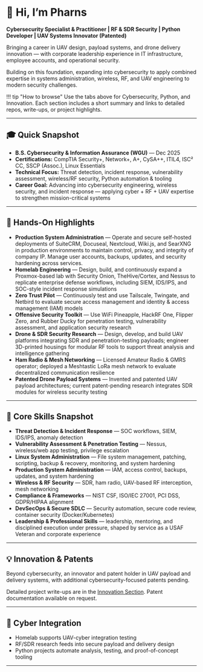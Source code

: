 # **👋 Hi, I’m Pharns**

**Cybersecurity Specialist & Practitioner | RF & SDR Security | Python Developer | UAV Systems Innovator (Patented)**

Bringing a career in UAV design, payload systems, and drone delivery innovation — with corporate leadership experience in IT infrastructure, employee accounts, and operational security.  


Building on this foundation, expanding into cybersecurity to apply combined expertise in systems administration, wireless, RF, and UAV engineering to modern security challenges.  

!!! tip "How to browse"
    Use the tabs above for Cybersecurity, Python, and Innovation. Each section includes a short summary and links to detailed repos, write-ups, or project highlights.

---

## **🎓 Quick Snapshot**
- **B.S. Cybersecurity & Information Assurance (WGU)** — Dec 2025  
- **Certifications:** CompTIA Security+, Network+, A+, CySA++, ITIL4, ISC² CC, SSCP (Assoc.), Linux Essentials  
- **Technical Focus:** Threat detection, incident response, vulnerability assessment, wireless/RF security, Python automation & tooling  
- **Career Goal:** Advancing into cybersecurity engineering, wireless security, and incident response — applying cyber + RF + UAV expertise to strengthen mission-critical systems  


---  

## 🚀 **Hands-On Highlights**

- **Production System Administration** — Operate and secure self-hosted deployments of SuiteCRM, Docuseal, Nextcloud, Wiki.js, and SearXNG in production environments to maintain control, privacy, and integrity of company IP. Manage user accounts, backups, updates, and security hardening across services.  
- **Homelab Engineering** — Design, build, and continuously expand a Proxmox-based lab with Security Onion, TheHive/Cortex, and Nessus to replicate enterprise defense workflows, including SIEM, IDS/IPS, and SOC-style incident response simulations  
- **Zero Trust Pilot** — Continuously test and use Tailscale, Twingate, and Netbird to evaluate secure access management and identity & access management (IAM) models  
- **Offensive Security Toolkit** — Use WiFi Pineapple, HackRF One, Flipper Zero, and Rubber Ducky for penetration testing, vulnerability assessment, and application security research  
- **Drone & SDR Security Research** — Design, develop, and build UAV platforms integrating SDR and penetration-testing payloads; engineer 3D-printed housings for modular RF tools to support threat analysis and intelligence gathering  
- **Ham Radio & Mesh Networking** — Licensed Amateur Radio & GMRS operator; deployed a Meshtastic LoRa mesh network to evaluate decentralized communication resilience  
- **Patented Drone Payload Systems** — Invented and patented UAV payload architectures; current patent-pending research integrates SDR modules for wireless security testing  

---

## 🧰 **Core Skills Snapshot**

- **Threat Detection & Incident Response** — SOC workflows, SIEM, IDS/IPS, anomaly detection  
- **Vulnerability Assessment & Penetration Testing** — Nessus, wireless/web app testing, privilege escalation  
- **Linux System Administration** — File system management, patching, scripting, backup & recovery, monitoring, and system hardening  
- **Production System Administration** — IAM, access control, backups, updates, and system hardening  
- **Wireless & RF Security** — SDR, ham radio, UAV-based RF interception, mesh networking  
- **Compliance & Frameworks** — NIST CSF, ISO/IEC 27001, PCI DSS, GDPR/HIPAA alignment  
- **DevSecOps & Secure SDLC** — Security automation, secure code review, container security (Docker/Kubernetes)  
- **Leadership & Professional Skills** — leadership, mentoring, and disciplined execution under pressure, shaped by service as a USAF Veteran and corporate experience  

---

## 💡 **Innovation & Patents**
Beyond cybersecurity, an innovator and patent holder in UAV payload and delivery systems, with additional cybersecurity-focused patents pending.  

Detailed project write-ups are in the [Innovation Section](innovation/index.md). Patent documentation available on request.  

---

## 🌟 **Cyber Integration**
- Homelab supports UAV-cyber integration testing  
- RF/SDR research feeds into secure payload and delivery design  
- Python projects automate analysis, testing, and proof-of-concept tooling  

---

<!-- Structured Data for SEO -->
<script type="application/ld+json">
{
  "@context": "https://schema.org",
  "@type": "Person",
  "name": "Pharns",
  "url": "https://portfolio.pharns.com",
  "jobTitle": "Cybersecurity Specialist & Practitioner",
  "alumniOf": {
    "@type": "CollegeOrUniversity",
    "name": "Western Governors University"
  },
  "sameAs": [
    "https://www.linkedin.com/in/pharns",
    "https://github.com/pharns"
  ],
  "knowsAbout": [
    "Cybersecurity",
    "Threat Detection",
    "Incident Response",
    "Vulnerability Assessment",
    "Risk Management",
    "Security Operations Center (SOC)",
    "Penetration Testing",
    "Digital Forensics",
    "Network Security",
    "Python Automation"
  ],
  "worksOn": {
    "@type": "WebSite",
    "url": "https://portfolio.pharns.com",
    "name": "Pharns — Cybersecurity & Python Portfolio"
  }
}
</script>
